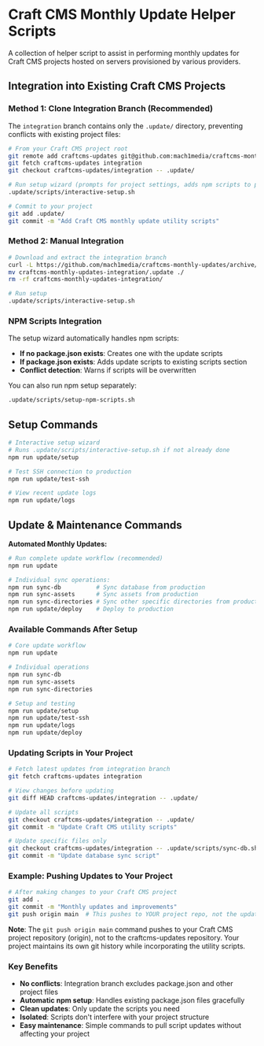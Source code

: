 # Craft CMS Monthly Update Helper Scripts

A collection of helper script to assist in performing monthly updates for Craft CMS projects hosted on servers provisioned by various providers.


## Integration into Existing Craft CMS Projects

### Method 1: Clone Integration Branch (Recommended)

The `integration` branch contains only the `.update/` directory, preventing conflicts with existing project files:

```bash
# From your Craft CMS project root
git remote add craftcms-updates git@github.com:mach1media/craftcms-monthly-updates.git
git fetch craftcms-updates integration
git checkout craftcms-updates/integration -- .update/

# Run setup wizard (prompts for project settings, adds npm scripts to package.json)
.update/scripts/interactive-setup.sh

# Commit to your project
git add .update/
git commit -m "Add Craft CMS monthly update utility scripts"
```

### Method 2: Manual Integration

```bash
# Download and extract the integration branch
curl -L https://github.com/mach1media/craftcms-monthly-updates/archive/integration.tar.gz | tar -xz
mv craftcms-monthly-updates-integration/.update ./
rm -rf craftcms-monthly-updates-integration/

# Run setup
.update/scripts/interactive-setup.sh
```

### NPM Scripts Integration

The setup wizard automatically handles npm scripts:

- **If no package.json exists**: Creates one with the update scripts
- **If package.json exists**: Adds update scripts to existing scripts section
- **Conflict detection**: Warns if scripts will be overwritten

You can also run npm setup separately:
```bash
.update/scripts/setup-npm-scripts.sh
```


## Setup Commands

```bash
# Interactive setup wizard
# Runs .update/scripts/interactive-setup.sh if not already done
npm run update/setup

# Test SSH connection to production
npm run update/test-ssh

# View recent update logs
npm run update/logs
```

## Update & Maintenance Commands

**Automated Monthly Updates:**
```bash
# Run complete update workflow (recommended)
npm run update

# Individual sync operations:
npm run sync-db          # Sync database from production
npm run sync-assets      # Sync assets from production
npm run sync-directories # Sync other specific directories from production
npm run update/deploy    # Deploy to production
```


### Available Commands After Setup

```bash
# Core update workflow
npm run update

# Individual operations  
npm run sync-db
npm run sync-assets
npm run sync-directories

# Setup and testing
npm run update/setup
npm run update/test-ssh
npm run update/logs
npm run update/deploy
```

### Updating Scripts in Your Project

```bash
# Fetch latest updates from integration branch
git fetch craftcms-updates integration

# View changes before updating
git diff HEAD craftcms-updates/integration -- .update/

# Update all scripts
git checkout craftcms-updates/integration -- .update/
git commit -m "Update Craft CMS utility scripts"

# Update specific files only
git checkout craftcms-updates/integration -- .update/scripts/sync-db.sh
git commit -m "Update database sync script"
```

### Example: Pushing Updates to Your Project

```bash
# After making changes to your Craft CMS project
git add .
git commit -m "Monthly updates and improvements"
git push origin main  # This pushes to YOUR project repo, not the update scripts repo
```

**Note**: The `git push origin main` command pushes to your Craft CMS project repository (origin), not to the craftcms-updates repository. Your project maintains its own git history while incorporating the utility scripts.

### Key Benefits

- **No conflicts**: Integration branch excludes package.json and other project files
- **Automatic npm setup**: Handles existing package.json files gracefully  
- **Clean updates**: Only update the scripts you need
- **Isolated**: Scripts don't interfere with your project structure
- **Easy maintenance**: Simple commands to pull script updates without affecting your project